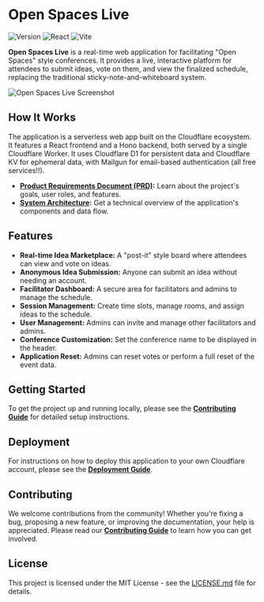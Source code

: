 # Open Spaces Live

![Version](https://img.shields.io/badge/version-v0.1.0-blue)
![React](https://img.shields.io/badge/React-v19.1.0-blue)
![Vite](https://img.shields.io/badge/Vite-v7.1.1-blue)

**Open Spaces Live** is a real-time web application for facilitating "Open Spaces" style conferences. It provides a live, interactive platform for attendees to submit ideas, vote on them, and view the finalized schedule, replacing the traditional sticky-note-and-whiteboard system.

![Open Spaces Live Screenshot](https://via.placeholder.com/800x400.png?text=Open+Spaces+Live+Screenshot)

## How It Works

The application is a serverless web app built on the Cloudflare ecosystem. It features a React frontend and a Hono backend, both served by a single Cloudflare Worker. It uses Cloudflare D1 for persistent data and Cloudflare KV for ephemeral data, with Mailgun for email-based authentication (all free services!!).

-   **[Product Requirements Document (PRD)](./docs/PRD.md):** Learn about the project's goals, user roles, and features.
-   **[System Architecture](./docs/ARCHITECTURE.md):** Get a technical overview of the application's components and data flow.

## Features

-   **Real-time Idea Marketplace:** A "post-it" style board where attendees can view and vote on ideas.
-   **Anonymous Idea Submission:** Anyone can submit an idea without needing an account.
-   **Facilitator Dashboard:** A secure area for facilitators and admins to manage the schedule.
-   **Session Management:** Create time slots, manage rooms, and assign ideas to the schedule.
-   **User Management:** Admins can invite and manage other facilitators and admins.
-   **Conference Customization:** Set the conference name to be displayed in the header.
-   **Application Reset:** Admins can reset votes or perform a full reset of the event data.

## Getting Started

To get the project up and running locally, please see the **[Contributing Guide](./CONTRIBUTING.md)** for detailed setup instructions.

## Deployment

For instructions on how to deploy this application to your own Cloudflare account, please see the **[Deployment Guide](./docs/DEPLOYMENT.md)**.

## Contributing

We welcome contributions from the community! Whether you're fixing a bug, proposing a new feature, or improving the documentation, your help is appreciated. Please read our **[Contributing Guide](./CONTRIBUTING.md)** to learn how you can get involved.

## License

This project is licensed under the MIT License - see the [LICENSE.md](LICENSE.md) file for details.






